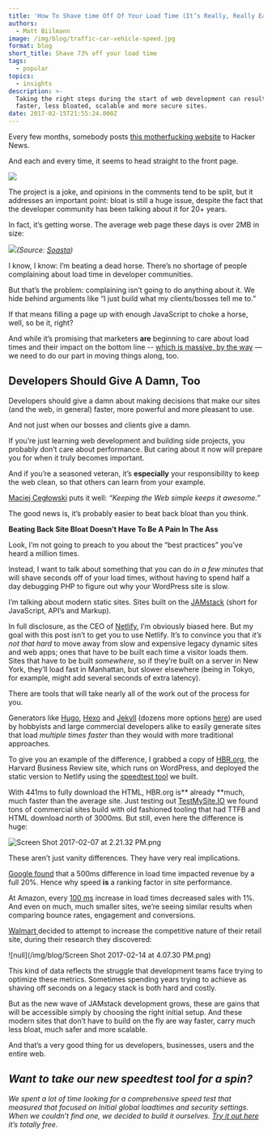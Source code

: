 ```yaml
---
title: 'How To Shave time Off Of Your Load Time (It’s Really, Really Easy)'
authors:
  - Matt Biilmann
image: /img/blog/traffic-car-vehicle-speed.jpg
format: blog
short_title: Shave 73% off your load time
tags:
  - popular
topics:
  - insights
description: >-
  Taking the right steps during the start of web development can result in
  faster, less bloated, scalable and more secure sites.
date: 2017-02-15T21:55:24.000Z
---
```


Every few months, somebody posts [this motherfucking website](http://motherfuckingwebsite.com/) to Hacker News.

And each and every time, it seems to head straight to the front page.

![](https://lh3.googleusercontent.com/449T54bifZrHXIqmfo5aP3UKK4HoLjtAur8PpLNs-49wtDUEDC_Wwb88bGHEHB8B4LVFhRceNLyu_LHYeIbn5z2W2acxmukTCLHlIiCKoFFx0V5vkXaD04ntAq2mn6r77ftB9dg3)

The project is a joke, and opinions in the comments tend to be split, but it addresses an important point: bloat is still a huge issue, despite the fact that the developer community has been talking about it for 20\+ years.

In fact, it’s getting worse. The average web page these days is over 2MB in size:

![](https://lh4.googleusercontent.com/SOytf9NGmBhhxXtRg5N2fu6PA47_iEsDPLnfhRmUZaFP5i0ac8wi-j1gWgX_rrMVDzq0rxDo8HYFyWkf_hTLK1dgFhpyEPzz0VPzqHFZpoHkGOR_pE3Rr0rpXAtyngz-LDZjza99)*(Source: [Soasta](https://www.soasta.com/blog/page-bloat-average-web-page-2-mb/))*

I know, I know: I’m beating a dead horse. There’s no shortage of people complaining about load time in developer communities.

But that’s the problem: complaining isn’t going to do anything about it. We hide behind arguments like “I just build what my clients/bosses tell me to.”

If that means filling a page up with enough JavaScript to choke a horse, well, so be it, right?

And while it’s promising that marketers **are** beginning to care about load times and their impact on the bottom line -- [which is massive, by the way](https://blog.kissmetrics.com/loading-time/) — we need to do our part in moving things along, too.

## **Developers Should Give A Damn, Too**

Developers should give a damn about making decisions that make our sites (and the web, in general) faster, more powerful and more pleasant to use.

And not just when our bosses and clients give a damn.

If you’re just learning web development and building side projects, you probably don’t care about performance. But caring about it now will prepare you for when it truly becomes important.

And if you’re a seasoned veteran, it’s **especially** your responsibility to keep the web clean, so that others can learn from your example.

[Maciej Cegłowski](http://idlewords.com/talks/website_obesity.htm) puts it well: *“Keeping the Web simple keeps it awesome.”*

The good news is, it’s probably easier to beat back bloat than you think.

**Beating Back Site Bloat Doesn’t Have To Be A Pain In The Ass**

Look, I’m not going to preach to you about the “best practices” you’ve heard a million times.

Instead, I want to talk about something that you can do *in a few minutes* that will shave seconds off of your load times, without having to spend half a day debugging PHP to figure out why your WordPress site is slow.

I’m talking about modern static sites. Sites built on the [JAMstack](https://jamstack.org/) (short for JavaScript, API’s and Markup).

In full disclosure, as the CEO of [Netlify](https://www.netlify.com/), I’m obviously biased here. But my goal with this post isn’t to get you to use Netlify. It’s to convince you that *it’s not that hard* to move away from slow and expensive legacy dynamic sites and web apps; ones that have to be built each time a visitor loads them. Sites that have to be built *somewhere*, so if they’re built on a server in New York, they’ll load fast in Manhattan, but slower elsewhere (being in Tokyo, for example, might add several seconds of extra latency).

There are tools that will take nearly all of the work out of the process for you.

Generators like [Hugo](https://gohugo.io/), [Hexo](https://hexo.io/) and [Jekyll](https://jekyllrb.com/) (dozens more options [here](https://www.staticgen.com/)) are used by hobbyists and large commercial developers alike to easily generate sites that load *multiple times faster* than they would with more traditional approaches.

To give you an example of the difference, I grabbed a copy of [HBR.org](https://hbr.org/), the Harvard Business Review site, which runs on WordPress, and deployed the static version to Netlify using the [speedtest tool](https://testmysite.io) we built.

With 441ms to fully download the HTML, HBR.org is** already **much, much faster than the average site. Just testing out [TestMySite.IO](http://testmysite.io) we found tons of commercial sites build with old fashioned tooling that had TTFB and HTML download north of 3000ms. But still, even here the difference is huge:

![Screen Shot 2017-02-07 at 2.21.32 PM.png](https://lh3.googleusercontent.com/3W2SPu2Y2G_zHVAh1Kt6lL0yeBpgz1OmPMpwgGKAlWhVASTYWXmGL2OXecR3cZU9msh0hoRSdB2HteeG9R9ecdFtz6T6snspIiDcvM_Iq9Sxakcnvk4eGvVRdZClWwB39TztiXp1)

These aren’t just vanity differences. They have very real implications.

[Google found](http://www.svennerberg.com/2008/12/page-load-times-vs-conversion-rates/) that a 500ms difference in load time impacted revenue by a full 20%. Hence why speed **is** a ranking factor in site performance.

At Amazon, every [100 ms](http://blog.gigaspaces.com/amazon-found-every-100ms-of-latency-cost-them-1-in-sales/) increase in load times decreased sales with 1%. And even on much, much smaller sites, we’re seeing similar results when comparing bounce rates, engagement and conversions.

 [Walmart ](http://www.globaldots.com/how-website-speed-affects-conversion-rates/)decided to attempt to increase the competitive nature of their retail site, during their research they discovered: 

![null](/img/blog/Screen Shot 2017-02-14 at 4.07.30 PM.png)

This kind of data reflects the struggle that development teams face trying to optimize these metrics. Sometimes spending years trying to achieve as shaving off seconds on a legacy stack is both hard and costly.

But as the new wave of JAMstack development grows, these are gains that will be accessible simply by choosing the right initial setup. And these modern sites that don’t have to build on the fly are way faster, carry much less bloat, much safer and  more scalable.

And that’s a very good thing for us developers, businesses, users and the entire web.

## *Want to take our new speedtest tool for a spin?*

*We spent a lot of time looking for a comprehensive speed test that measured that focused on Initial global loadtimes and security settings. When we couldn’t find one, we decided to build it ourselves. [Try it out here](https://testmysite.io) it’s totally free.*
